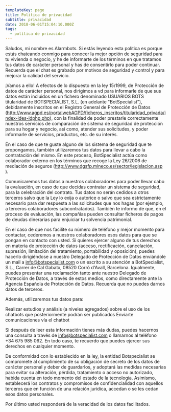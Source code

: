 ```yaml
---
templateKey: page
title: Politica de privacidad
subtitle: privacidad
date: 2018-06-01T15:04:10.000Z
tags:
  - política de privacidad
---
```


Saludos, mi nombre es Alarmbots. Si estás leyendo esta política es porque estás chateando conmigo para conocer la mejor opción de seguridad para tu vivienda o negocio, y he de informarte de los términos en que tratamos tus datos de carácter personal y has de consentirlo para poder continuar. Recuerda que el chat es grabado por motivos de seguridad y control y para mejorar la calidad del servicio.

¡Vamos a ello! A efectos de lo dispuesto en la ley 15/1999, de Protección de datos de carácter personal, nos dirigimos a vd para informarle de que sus datos están incluidos en un fichero denominado USUARIOS BOTS titularidad de BOTSPECIALIST, S.L. (en adelante "BotSpecialist"), debidamente inscritos en el Registro General de Protección de Datos (http://www.agpd.es/portalwebAGPD/ficheros_inscritos/titularidad_privada/index-ides-idphp.php), con la finalidad de poder prestarle correctamente nuestros servicios de comparación de sistema de seguridad de protección para su hogar y negocio, así como, atender sus solicitudes, y poder informarle de servicios, productos, etc. de su interés.

En el caso de que te guste alguno de los sistema de seguridad que te propongamos, también utilizaremos tus datos para llevar a cabo la contratación del mismo. En este proceso, BotSpecialist actúa como colaborador externo en los términos que recoge la Ley 26/2006 de mediación de seguros (http://www.dgsfp.mineco.es/sector/legislacion.asp ).

Comunicaremos tus datos a nuestros colaboradores para poder llevar cabo la evaluación, en caso de que decidas contratar un sistema de seguridad, para la celebración del contrato. Tus datos no serán cedidos a otros terceros salvo que la Ley lo exija o autorice o salvo que sea estrictamente necesario para dar respuesta a las solicitudes que nos hagas (por ejemplo, a terceros colaboradores subcontratados). También te informo de que, en el proceso de evaluación, las compañías pueden consultar ficheros de pagos de deudas dinerarias para enjuiciar tu solvencia patrimonial.

En el caso de que nos facilite su número de teléfono y mejor momento para contactar, cederemos a nuestros colaboradores esos datos para que se pongan en contacto con usted. Si quieres ejercer alguno de tus derechos en materia de protección de datos (acceso, rectificación, cancelación, supresión, limitación del tratamiento, portabilidad y oposición), puedes hacerlo dirigiéndose a nuestro Delegado de Protección de Datos enviándole un mail a info@botspecialist.com o un escrito a su atención a BotSpecialist, S.L., Carrer de Cal Gabatx, 08520 Corró d'Avall, Barcelona. Igualmente, puedes presentar una reclamación tanto ante nuestro Delegado de Protección de Datos, a través de estos medios, como directamente ante la Agencia Española de Protección de Datos. Recuerda que no puedes darnos datos de terceros.

Además, utilizaremos tus datos para:

Realizar estudios y análisis (a niveles agregados) sobre el uso de los chatbots que posteriormente podrán ser publicados
Enviarte comunicaciones vía el chatbot

Si después de leer esta información tienes más dudas, puedes hacernos una consulta a través de info@botspecialist.com o llamarnos al teléfono +34 675 985 062. En todo caso, te recuerdo que puedes ejercer sus derechos en cualquier momento.

De conformidad con lo establecido en la ley, la entidad Botspecialist se compromete al cumplimiento de su obligación de secreto de los datos de carácter personal y deber de guardarlos, y adoptará las medidas necesarias para evitar su alteración, pérdida, tratamiento o acceso no autorizado, habida cuenta en todo momento del estado de la tecnología. Asimismo, establecerá los contratos y compromisos de confidencialidad con aquellos terceros que en función de una relación jurídica, accedan o se les cedan esos datos personales.

Por último usted responderá de la veracidad de los datos facilitados.
